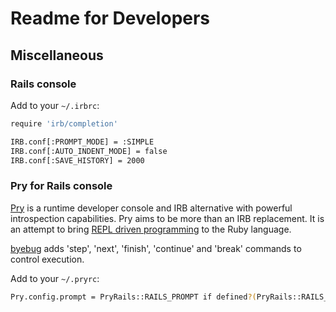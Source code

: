 # Readme for Developers

## Miscellaneous

### Rails console

Add to your `~/.irbrc`:

```bash
require 'irb/completion'

IRB.conf[:PROMPT_MODE] = :SIMPLE
IRB.conf[:AUTO_INDENT_MODE] = false
IRB.conf[:SAVE_HISTORY] = 2000
```

### Pry for Rails console

[Pry](https://rubygems.org/gems/pry) is a runtime developer console and IRB alternative with powerful introspection capabilities. Pry aims to be more than an IRB replacement. It is an attempt to bring [REPL driven programming](https://pry.github.io/) to the Ruby language.

[byebug](https://rubygems.org/gems/pry-byebug) adds 'step', 'next', 'finish', 'continue' and 'break' commands to control execution.

Add to your `~/.pryrc`:

```bash
Pry.config.prompt = PryRails::RAILS_PROMPT if defined?(PryRails::RAILS_PROMPT)
```
